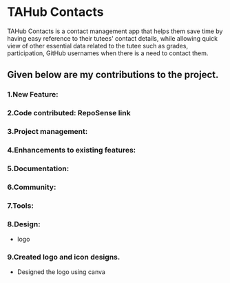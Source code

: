# TAHub Contacts
TAHub Contacts is a contact management app that helps them save time by having easy reference to their tutees' contact details, while allowing quick view of other essential data related to the tutee such as grades, participation, GitHub usernames when there is a need to contact them.

## Given below are my contributions to the project.

### 1.New Feature:
### 2.Code contributed: RepoSense link
### 3.Project management:
### 4.Enhancements to existing features:
### 5.Documentation:
### 6.Community:
### 7.Tools:
### 8.Design:
* logo
### 9.Created logo and icon designs.
* Designed the logo using canva
